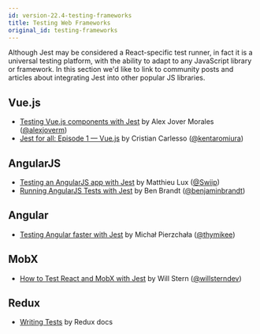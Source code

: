 ```yaml
---
id: version-22.4-testing-frameworks
title: Testing Web Frameworks
original_id: testing-frameworks
---
```


Although Jest may be considered a React-specific test runner, in fact it is a
universal testing platform, with the ability to adapt to any JavaScript library
or framework. In this section we'd like to link to community posts and articles
about integrating Jest into other popular JS libraries.

## Vue.js

* [Testing Vue.js components with Jest](https://alexjoverm.github.io/series/Unit-Testing-Vue-js-Components-with-the-Official-Vue-Testing-Tools-and-Jest/)
  by Alex Jover Morales ([@alexjoverm](https://twitter.com/alexjoverm))
* [Jest for all: Episode 1 — Vue.js](https://medium.com/@kentaromiura_the_js_guy/jest-for-all-episode-1-vue-js-d616bccbe186#.d573vrce2)
  by Cristian Carlesso ([@kentaromiura](https://twitter.com/kentaromiura))

## AngularJS

* [Testing an AngularJS app with Jest](https://medium.com/aya-experience/testing-an-angularjs-app-with-jest-3029a613251)
  by Matthieu Lux ([@Swiip](https://twitter.com/Swiip))
* [Running AngularJS Tests with Jest](https://engineering.talentpair.com/running-angularjs-tests-with-jest-49d0cc9c6d26)
  by Ben Brandt ([@benjaminbrandt](https://twitter.com/benjaminbrandt))

## Angular

* [Testing Angular faster with Jest](https://www.xfive.co/blog/testing-angular-faster-jest/)
  by Michał Pierzchała ([@thymikee](https://twitter.com/thymikee))

## MobX

* [How to Test React and MobX with Jest](https://semaphoreci.com/community/tutorials/how-to-test-react-and-mobx-with-jest)
  by Will Stern ([@willsterndev](https://twitter.com/willsterndev))

## Redux

* [Writing Tests](https://redux.js.org/recipes/writing-tests) by Redux docs
